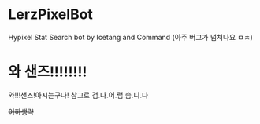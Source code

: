 # LerzPixelBot
Hypixel Stat Search bot by Icetang and Command
(아주 버그가 넘쳐나요 ㅁㅊ)

# 와 샌즈!!!!!!!!
와!!!샌즈!아시는구나! 참고로 겁.나.어.렵.습.니.다

~~이하생략~~
